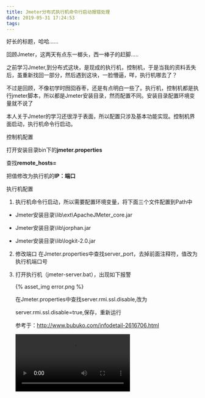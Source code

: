 ```yaml
---
title: Jmeter分布式执行机命令行启动报错处理
date: 2019-05-31 17:24:53
tags:
---
```


好长的标题，哈哈......

回顾Jmeter，这两天有点东一榔头，西一棒子的赶脚.....

之前学习Jmeter,到分布式这块，是现成的执行机，控制机，于是当我的资料丢失后，虽重新找回一部分，然后遇到这块，一脸懵逼，咩，执行机哪去了？

不过是回顾，不像初学时囫囵吞枣，还是有点明白一些了。执行机，控制机都是执行jmeter脚本，所以都是Jmeter安装目录，然而配置不同。安装目录配置环境变量就不说了

本人关于Jmeter的学习还很浮于表面，所以配置只涉及基本功能实现。控制机界面启动，执行机命令行启动。

控制机配置

打开安装目录bin下的**jmeter.properties**

查找**remote_hosts=**

把值修改为执行机的**IP：端口**

执行机配置

1. 执行机命令行启动，所以需要配置环境变量，将下面三个文件配置到Path中

* Jmeter安装目录\lib\ext\ApacheJMeter_core.jar

* Jmeter安装目录\lib\jorphan.jar

* Jmeter安装目录\lib\logkit-2.0.jar

2. 修改端口
   在Jmeter.properties中查找server_port，去掉前面注释符，值改为执行机端口号
   
3. 打开执行机（jmeter-server.bat），出现如下报警

   {% asset_img error.png %}

   在Jmeter.properties中查找server.rmi.ssl.disable,改为

   server.rmi.ssl.disable=true,保存，重新运行

   参考于：http://www.bubuko.com/infodetail-2616706.html

   <video src="lovebaby.mp4" controls="controls" autoplay="autoplay"></video>


